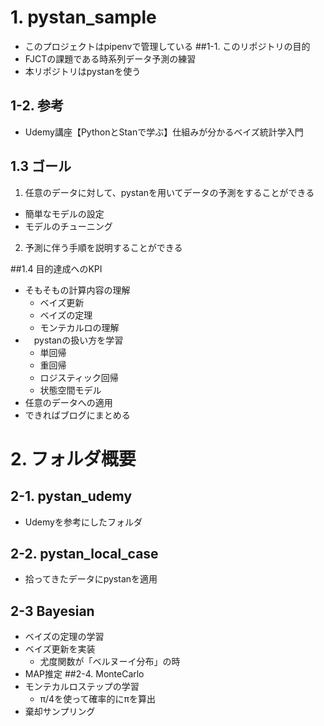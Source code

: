 # 1. pystan_sample
- このプロジェクトはpipenvで管理している
##1-1.  このリポジトリの目的
- FJCTの課題である時系列データ予測の練習
- 本リポジトリはpystanを使う

## 1-2. 参考
- Udemy講座【PythonとStanで学ぶ】仕組みが分かるベイズ統計学入門

## 1.3 ゴール
1. 任意のデータに対して、pystanを用いてデータの予測をすることができる
  - 簡単なモデルの設定
  - モデルのチューニング
2. 予測に伴う手順を説明することができる

##1.4 目的達成へのKPI
- そもそもの計算内容の理解
  - ベイズ更新
  - ベイズの定理
  - モンテカルロの理解
- 　pystanの扱い方を学習
  - 単回帰
  - 重回帰
  - ロジスティック回帰
  - 状態空間モデル
- 任意のデータへの適用
- できればブログにまとめる
# 2. フォルダ概要
## 2-1. pystan_udemy
- Udemyを参考にしたフォルダ
## 2-2. pystan_local_case
- 拾ってきたデータにpystanを適用
## 2-3 Bayesian
- ベイズの定理の学習
- ベイズ更新を実装
  - 尤度関数が「ベルヌーイ分布」の時
- MAP推定
##2-4. MonteCarlo
- モンテカルロステップの学習
  - π/4を使って確率的にπを算出
- 棄却サンプリング
